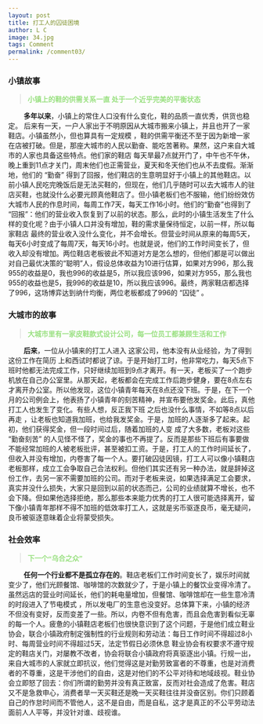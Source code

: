 ```yaml
---
layout: post
title: 打工人的囚徒困境
author: L C
image: 34.jpg
tags: Comment
permalink: /comment03/
---
```

### 小镇故事
> <font face="黑体" color="#99E080">**小镇上的鞋的供需关系一直 处于一个近乎完美的平衡状态**</font>  

&nbsp;&nbsp;&nbsp;&nbsp;&nbsp;&nbsp;&nbsp;&nbsp;**多年以来**，小镇上的常住人口没有什么变化，鞋的品质一直优秀，供货也稳定。
后来有一天，一户人家出于不明原因从大城市搬来小镇上，并且也开了一家鞋店。小镇虽然小，但也算具有一定规模 ，鞋的供需平衡还不至于因为新增一家在店被打破。但是，那座大城市的人民以勤奋、能吃苦著称。果然，这户来自大城市的人家也具备这些特点。他们家的鞋店 每天旱最7点就开门了，中午也不午休，晚上重到11点才关门，周末他们也正需营业，夏天和冬天他们也从不去度假。渐渐地，他们的 “勤奋” 得到了回报，他们鞋店的生意明显好于小镇上的其他鞋店。以前小镇人民吃完晚饭后是无法买鞋的，但现在，他们几乎随时可以去大城市人的驻店买鞋，也就没什么必要光顾真他鞋店了。但小镇老板们也不服输，他们纷纷效仿大城市人民的作息时间，每周工作7天，每天工作16小时。他们的“勤奋”也得到了 “回报”：他们的营业收入恢复到了以前的状态。那么，此时的小镇生活发生了什么样的变化呢？由于小镇人口并没有增加，鞋的需求量保待恒定，以前一样，所以每家鞋店 最终的营业收入没什么变化，并不会增长。但营业时间从原来的每周5天，每天6小时变成了每周7天，每天16小时。也就是说，他们的工作时间变长了，但收入却没有增加。两位鞋店老板彼此不知道对方是怎么想的，但他们都是可以做出对自己最优决策的“聪明”人，假设总体收益为10进行估算，如果对方996，那么我955的收益是0，我也996的收益是5，所以我应该996，如果对方955，那么我也955的收益也是5，我996的收益是10，所以我应该996。最终，两家鞋店都选择了996，这场博弈达到纳什均衡，两位老板都成了996的 “囚徒” 。
### 大城市的故事
> <font face="黑体" color="#99E080">**大城市里有一家皮鞋款式设计公司，每一位员工都兼顾生活和工作**</font>  

&nbsp;&nbsp;&nbsp;&nbsp;&nbsp;&nbsp;&nbsp;&nbsp;**后来**，一位从小镇来的打工人进入 这家公司，他本没有从业经验，为了得到这份工作在简历 上和西试时都说了谅。于是开始打工时，他非常吃力，每天5点下班时他都无法完成工作，只好继续加班到9点才离开。有一天，老板买了一个跑步机放在自己办公室里。从那天起，老板都会在完成工作后跑步健身，要在8点左右才离开办公室。所以他发现，这位小镇青年每天在8点还没下班。于是，在下一个月的公司例会上，他表扬了小镇青年的刻苦精神，并宣布要他发奖金。此后，真他打工人也发生了变化。有些人想，反正我下班 之后也没什么事情，不如等8点以后再走 ，让老板也知道我加班，也给我发奖金。于是，加班的人逐渐多了起来。起初，他们获得奖金，但一段时间过后，随着加班的人变 成了大多数，老板对这些 “勤奋刻苦” 的人见怪不怪了，奖金的事也不再提了。反而是那些下班后有事要做不能经常加班的人被老板批评，甚至被扣工资。于是，打工人的工作时间延长了，但收入并没有增加，内卷害了每一个人。要打破囚徒因镜，打工人可以像小镇鞋店老板那样，成立工会争取自己合法权利。但他们其实还有另一种办法，就是辞掉这份工作，去另一家不需要加班的公司。而对于老板来说，如果选择满足工会要求，真实并没什么损失，大家只是回到以前的状态而己，公司的业绩就算不增长，也不会下降。但如果他选择拒绝，那么那些本来能力优秀的打工人很可能选择离开，留下像小镇青年那样不得不加班的低效率打工人，这就是劣币驱逐良币，毫无疑问，良币被驱逐意昧着企业将蒙受损失。
### 社会效率
> <font face="黑体" color="#99E080" >**下一个“乌合之众”**</font>  

&nbsp;&nbsp;&nbsp;&nbsp;&nbsp;&nbsp;&nbsp;&nbsp;**任何一个行业都不是孤立存在的**。鞋店老板们工作时间变长了，娱乐时间就变少了，他们光顾餐馆、咖啡馆的次数就少了，于是小镇上的餐饮业变得冷清了。虽然远店的营业时间延长，他们的耗电量增加，但餐馆、咖啡馆却在一些生意冷清的时段进入了节电模式 ，所以发电厂的生意也没变好。总体算下来，小镇的经济不但没有变好，反而变差了一些。所以，内卷不但有危害，而且会危害到看似无辜的每一个人。疲惫的小镇鞋店老板们也很快意识到了这个问题，于是他们成立鞋业协会，联合小镇政府制定强制性的行业规则和劳动法：每日工作时间不得超过8小时、每周营业时间不得超过5天，法定节假日必须休息 鞋业协会有权要求不遵守规定的鞋店关门，对屡教不改者，协会将联合小镇政府将真驱逐出小镇。行规一出，来自大城市的人家就立即抗议，他们觉得这是对勤劳致富者的不尊重，也是对消费者的不尊重，这是干涉他们的自由，这是对他们的不公平对待和地域歧视。鞋业协会立即怒了回去：你们所谓的勤劳并没有真正致富，反而对社会造成了危害。鞋店又不是急救申心，消费者旱一天买鞋还是晚一天买鞋往往并没奋区别。你们只顾着自己的作怠时间而不管他人，这不是自由，而是自私，这才是真正的不公平劳动法面前人人平等，并没针对谁、歧视谁。
